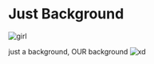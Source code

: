 # Just Background

![girl](https://i.imgur.com/rRlI5ec.gif)


 just a background,
 OUR background
 ![xd](https://memetemplate.in/uploads/1638303523.jpeg)

